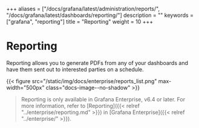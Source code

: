 +++
aliases = ["/docs/grafana/latest/administration/reports/", "/docs/grafana/latest/dashboards/reporting/"]
description = ""
keywords = ["grafana", "reporting"]
title = "Reporting"
weight = 10
+++

# Reporting

Reporting allows you to generate PDFs from any of your dashboards and have them sent out to interested parties on a schedule.

{{< figure src="/static/img/docs/enterprise/reports_list.png" max-width="500px" class="docs-image--no-shadow" >}}

> Reporting is only available in Grafana Enterprise, v6.4 or later. For more information, refer to [Reporting]({{< relref "../enterprise/reporting.md" >}}) in [Grafana Enterprise]({{< relref "../enterprise/" >}}).

